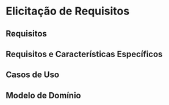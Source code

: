 # Elicitação de Requisitos

## Requisitos

## Requisitos e Características Específicos

## Casos de Uso

## Modelo de Domínio
